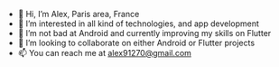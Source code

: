 - 👋 Hi, I’m Alex, Paris area, France
- 👀 I’m interested in all kind of technologies, and app development
- 🌱 I’m not bad at Android and currently improving my skills on Flutter
- 💞️ I’m looking to collaborate on either Android or Flutter projects
- 📫 You can reach me at alex91270@gmail.com

<!---
alex91270/alex91270 is a ✨ special ✨ repository because its `README.md` (this file) appears on your GitHub profile.
You can click the Preview link to take a look at your changes.
--->
